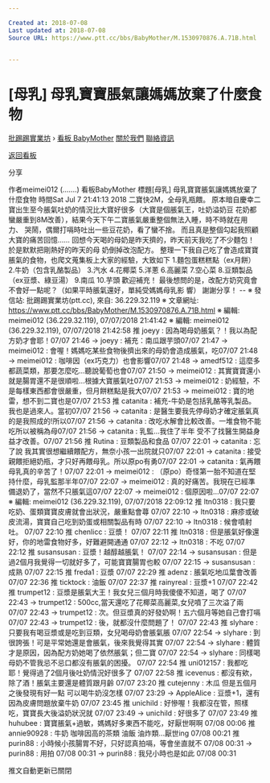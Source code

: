 ```yaml
---

Created at: 2018-07-08
Last updated at: 2018-07-08
Source URL: https://www.ptt.cc/bbs/BabyMother/M.1530970876.A.71B.html


---
```


# [母乳] 母乳寶寶脹氣讓媽媽放棄了什麼食物


[批踢踢實業坊](https://www.ptt.cc/bbs/) › [看板 BabyMother](https://www.ptt.cc/bbs/BabyMother/index.html) [關於我們](https://www.ptt.cc/about.html) [聯絡資訊](https://www.ptt.cc/contact.html)

[返回看板](https://www.ptt.cc/bbs/BabyMother/index.html)

分享

作者meimei012 (.......)
看板BabyMother
標題\[母乳\] 母乳寶寶脹氣讓媽媽放棄了什麼食物
時間Sat Jul 7 21:41:13 2018
二寶快2M，全母乳瓶餵。 原本暗自慶幸二寶出生至今脹氣吐奶的情況比大寶好很多（大寶是個脹氣王，吐奶溢奶豆 花奶都蠻嚴重到8M改善），結果今天下午二寶脹氣嚴重整個無法入睡，時不時就在用力、 哭鬧，偶爾打嗝時吐出一些豆花奶，看了蠻不捨。 而且真是整個勾起我照顧大寶的痛苦回憶…… 回想今天喝的母奶是昨天擠的，昨天前天我吃了不少麵包！於是默默把剛熱好的昨天的母 奶倒掉改泡配方。 整理一下我自己吃了會造成寶寶脹氣的食物，也爬文蒐集板上大家的經驗，大致如下 1.麵包蛋糕糕點（ex月餅） 2.牛奶（包含乳酪製品） 3.汽水 4.花椰菜 5.洋蔥 6.高麗菜 7.空心菜 8.豆類製品（ex豆漿、綠豆湯） 9.南瓜 10.芋頭 歡迎補充！ 最後想問的是，改配方奶究竟會不會好一點呢？（如果平時脹氣還好，單純受媽媽母乳影 響） 謝謝分享！ -- ※ 發信站: 批踢踢實業坊(ptt.cc), 來自: 36.229.32.119 ※ 文章網址: <https://www.ptt.cc/bbs/BabyMother/M.1530970876.A.71B.html> ※ 編輯: meimei012 (36.229.32.119), 07/07/2018 21:41:42 ※ 編輯: meimei012 (36.229.32.119), 07/07/2018 21:42:58
推 joeyy : 因為喝母奶脹氣？！我以為配方奶才會耶！07/07 21:46
→ joeyy : 補充：南瓜跟芋頭07/07 21:47
→ meimei012 : 會喔！媽媽吃某些食物後擠出來的母奶會造成脹氣，吃07/07 21:48
→ meimei012 : 咖啡因（ex巧克力）也會影響07/07 21:48
→ amedf512 : 這麼多都蔬菜類，那要怎麼吃...聽說葡萄也會07/07 21:50
→ meimei012 : 其實寶寶還小就是腸胃還不是很順啦…根據大寶脹氣吐07/07 21:53
→ meimei012 : 奶經驗，不是每樣東西都會很嚴重，但月餅糕點是我大07/07 21:53
→ meimei012 : 寶的地雷，想不到二寶也是07/07 21:53
推 catanita : 補充-牛奶是包括乳酪等乳製品。我也是過來人。當初07/07 21:56
→ catanita : 是醫生要我先停母奶才確定脹氣真的是我照成的!所以07/07 21:56
→ catanita : 改吃水解會比較改善。一堆食物不能吃所以被稱為母07/07 21:56
→ catanita : 乳監...我住了半年 受不了找醫生開益身益才改善。07/07 21:56
推 Rutina : 豆類製品和食品 07/07 22:01
→ catanita : 忘了說 我其實很想繼續餵配方，無奈小孩一出院就只07/07 22:01
→ catanita : 接受親餵拒絕奶瓶，才只好再餵母乳。所以原po有勇07/07 22:01
→ catanita : 氣再餵母乳真的辛苦了！07/07 22:01
→ meimei012 : （原po）奇怪第一胎不知道在堅持什麼，母乳監那半年07/07 22:07
→ meimei012 : 真的好痛苦。我現在已經準備退奶了，當然不只脹氣這07/07 22:07
→ meimei012 : 個原因啦…07/07 22:07
※ 編輯: meimei012 (36.229.32.119), 07/07/2018 22:09:12
推 ltn0318 : 我只要吃奶、蛋類寶寶皮膚就會出狀況，嚴重點會蕁 07/07 22:10
→ ltn0318 : 麻疹或破皮流湯，寶寶自己吃到奶蛋或相關製品有時 07/07 22:10
→ ltn0318 : 候會噴射吐。 07/07 22:10
推 chenlicc : 豆漿！ 07/07 22:11
推 ltn0318 : 但是脹氣好像還好，你的地雷食物好多，好難避開通通 07/07 22:12
→ ltn0318 : 不吃 07/07 22:12
推 susansusan : 豆漿！越醇越脹氣！ 07/07 22:14
→ susansusan : 但是過2個月我覺得一切就好多了，可能寶寶腸胃也較 07/07 22:15
→ susansusan : 成熟 07/07 22:15
推 freda1 : 豆漿 07/07 22:29
推 adenz : 脹氣吃地瓜葉會改善 07/07 22:36
推 ticktock : 油飯 07/07 22:37
推 rainyreal : 豆漿+1 07/07 22:42
推 trumpet12 : 豆漿是脹氣大王！我女兒三個月時我傻傻不知道，喝了 07/07 22:43
→ trumpet12 : 500cc,當天還吃了花椰菜高麗菜,女兒噴了三次溢了兩 07/07 22:43
→ trumpet12 : 次。但豆漿真的好發奶啊！五六個月等她自己會打嗝 07/07 22:43
→ trumpet12 : 後，就都沒什麼問題了！ 07/07 22:43
推 slyhare : 只要我有喝豆漿或是吃到豆類，女兒喝母奶會脹氣脹 07/07 22:54
→ slyhare : 到很誇張！可是平常她還是會脹氣，後來我覺得其實 07/07 22:54
→ slyhare : 體質才是原因，因為配方奶她喝了依然脹氣；但二寶 07/07 22:54
→ slyhare : 同樣喝母奶不管我忌不忌口都沒有脹氣的困擾。 07/07 22:54
推 uni012157 : 我都吃耶！覺得過了2個月後吐奶情況好很多了 07/07 22:58
推 icevenus : 都沒有欸，除了酒！脹氣主要還是體質跟月齡 07/07 23:20
推 cutejenny : 木瓜 但是五個月之後發現有好一點 可以喝牛奶沒怎樣 07/07 23:29
→ AppleAlice : 豆漿+1，還有因為皮膚問題放棄牛奶 07/07 23:45
推 unichild : 好慘喔！我都沒在管，照樣吃，寶寶長大後溢奶狀況就 07/07 23:49
→ unichild : 好很多了 07/07 23:49
推 huhubee : 寶寶脹氣+過敏，媽媽好多東西不能吃，好厭世啊啊 07/08 00:06
推 annie90928 : 牛奶 咖啡因高的茶類 油飯 油炸類...厭世ing 07/08 00:21
推 purin88 : 小時候小孩腸胃不好，只好認真拍嗝，等會坐直就不 07/08 00:31
→ purin88 : 用拍 07/08 00:31
→ purin88 : 我兒小時也是如此 07/08 00:31

推文自動更新已關閉

